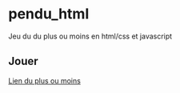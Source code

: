 # pendu_html
 
 Jeu du du plus ou moins en html/css et javascript

## Jouer

 [Lien du plus ou moins](https://saphirrubis.github.io/plus-ou-moins)